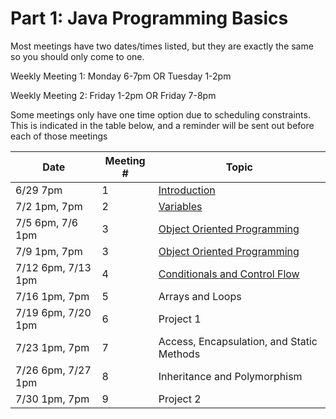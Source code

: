 # Part 1: Java Programming Basics
Most meetings have  two dates/times listed, but they are exactly the same so you should only come to one. 

Weekly Meeting 1: Monday 6-7pm OR Tuesday 1-2pm

Weekly Meeting 2: Friday 1-2pm OR Friday 7-8pm

Some meetings only have one time option due to scheduling constraints. This is indicated in the table below, and  a reminder will be sent out before each of those meetings

| Date | Meeting # | Topic |
| ---- | --- |--- |
|6/29 7pm | 1 | [Introduction](part1lessons/1Introduction.md) |
|7/2 1pm, 7pm | 2 | [Variables](part1lessons/2Variables.md) | 
|7/5 6pm, 7/6 1pm | 3 | [Object Oriented Programming](part1lessons/3ObjectOrientedProgramming.md) | 
|7/9 1pm, 7pm | 3 | [Object Oriented Programming](part1lessons/3ObjectOrientedProgramming.md) | 
|7/12 6pm, 7/13 1pm | 4 | [Conditionals and Control Flow](part1lessons/4ConditionalsControlFlow.md) | 
|7/16 1pm, 7pm | 5 | Arrays and Loops | 
|7/19 6pm, 7/20 1pm | 6 | Project 1 | 
|7/23 1pm, 7pm | 7 | Access, Encapsulation, and Static Methods |
|7/26 6pm, 7/27 1pm | 8 | Inheritance and Polymorphism |
| 7/30 1pm, 7pm | 9 | Project 2 |